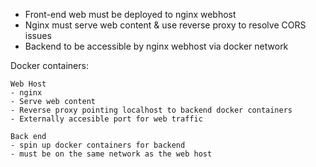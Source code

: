 - Front-end web must be deployed to nginx webhost
- Nginx must serve web content & use reverse proxy to resolve CORS issues
- Backend to be accessible by nginx webhost via docker network

Docker containers:

    Web Host
    - nginx
    - Serve web content
    - Reverse proxy pointing localhost to backend docker containers
    - Externally accesible port for web traffic 

    Back end
    - spin up docker containers for backend
    - must be on the same network as the web host
